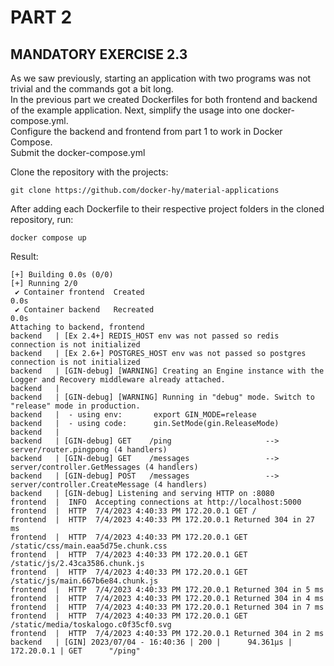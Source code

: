 # PART 2
## MANDATORY EXERCISE 2.3
As we saw previously, starting an application with two programs was not trivial and the commands got a bit long.  
In the previous part we created Dockerfiles for both frontend and backend of the example application. Next, simplify the usage into one docker-compose.yml.  
Configure the backend and frontend from part 1 to work in Docker Compose.  
Submit the docker-compose.yml

Clone the repository with the projects:

```console
git clone https://github.com/docker-hy/material-applications
```

After adding each Dockerfile to their respective project folders in the cloned repository, run:

```console
docker compose up
```

Result:
```console
[+] Building 0.0s (0/0)                                                          
[+] Running 2/0
 ✔ Container frontend  Created                                              0.0s 
 ✔ Container backend   Recreated                                            0.0s 
Attaching to backend, frontend
backend   | [Ex 2.4+] REDIS_HOST env was not passed so redis connection is not initialized
backend   | [Ex 2.6+] POSTGRES_HOST env was not passed so postgres connection is not initialized
backend   | [GIN-debug] [WARNING] Creating an Engine instance with the Logger and Recovery middleware already attached.
backend   | 
backend   | [GIN-debug] [WARNING] Running in "debug" mode. Switch to "release" mode in production.
backend   |  - using env:       export GIN_MODE=release
backend   |  - using code:      gin.SetMode(gin.ReleaseMode)
backend   | 
backend   | [GIN-debug] GET    /ping                     --> server/router.pingpong (4 handlers)
backend   | [GIN-debug] GET    /messages                 --> server/controller.GetMessages (4 handlers)
backend   | [GIN-debug] POST   /messages                 --> server/controller.CreateMessage (4 handlers)
backend   | [GIN-debug] Listening and serving HTTP on :8080
frontend  |  INFO  Accepting connections at http://localhost:5000
frontend  |  HTTP  7/4/2023 4:40:33 PM 172.20.0.1 GET /
frontend  |  HTTP  7/4/2023 4:40:33 PM 172.20.0.1 Returned 304 in 27 ms
frontend  |  HTTP  7/4/2023 4:40:33 PM 172.20.0.1 GET /static/css/main.eaa5d75e.chunk.css
frontend  |  HTTP  7/4/2023 4:40:33 PM 172.20.0.1 GET /static/js/2.43ca3586.chunk.js
frontend  |  HTTP  7/4/2023 4:40:33 PM 172.20.0.1 GET /static/js/main.667b6e84.chunk.js
frontend  |  HTTP  7/4/2023 4:40:33 PM 172.20.0.1 Returned 304 in 5 ms
frontend  |  HTTP  7/4/2023 4:40:33 PM 172.20.0.1 Returned 304 in 4 ms
frontend  |  HTTP  7/4/2023 4:40:33 PM 172.20.0.1 Returned 304 in 7 ms
frontend  |  HTTP  7/4/2023 4:40:33 PM 172.20.0.1 GET /static/media/toskalogo.c0f35cf0.svg
frontend  |  HTTP  7/4/2023 4:40:33 PM 172.20.0.1 Returned 304 in 2 ms
backend   | [GIN] 2023/07/04 - 16:40:36 | 200 |      94.361µs |      172.20.0.1 | GET      "/ping"
```